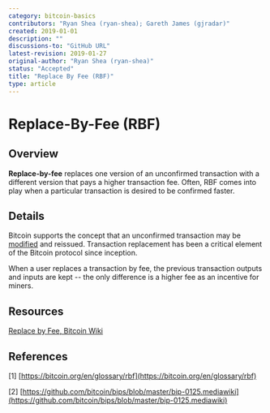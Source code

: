 ```yaml
---
category: bitcoin-basics
contributors: "Ryan Shea (ryan-shea); Gareth James (gjradar)"
created: 2019-01-01
description: ""
discussions-to: "GitHub URL"
latest-revision: 2019-01-27
original-author: "Ryan Shea (ryan-shea)"
status: "Accepted"
title: "Replace By Fee (RBF)"
type: article
---
```


# Replace-By-Fee \(RBF\)

## Overview

**Replace-by-fee** replaces one version of an unconfirmed transaction with a different version that pays a higher transaction fee. Often, RBF comes into play when a particular transaction is desired to be confirmed faster.

## Details

Bitcoin supports the concept that an unconfirmed transaction may be [modified](transaction-malleability.md) and reissued. Transaction replacement has been a critical element of the Bitcoin protocol since inception.

When a user replaces a transaction by fee, the previous transaction outputs and inputs are kept -- the only difference is a higher fee as an incentive for miners.

## Resources

[Replace by Fee, Bitcoin Wiki](https://en.bitcoin.it/wiki/Replace_by_fee)

## References

\[1\] [https://bitcoin.org/en/glossary/rbf](https://bitcoin.org/en/glossary/rbf)

\[2\] [https://github.com/bitcoin/bips/blob/master/bip-0125.mediawiki](https://github.com/bitcoin/bips/blob/master/bip-0125.mediawiki)
